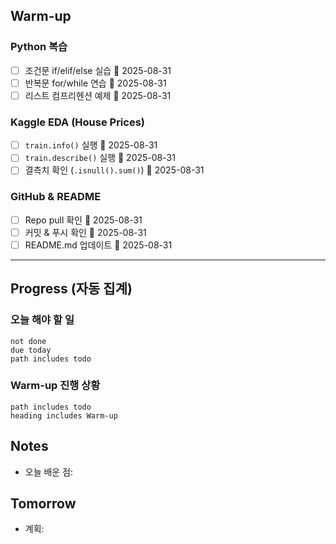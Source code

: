 
## Warm-up
### Python 복습
- [ ] 조건문 if/elif/else 실습 📅 2025-08-31
- [ ] 반복문 for/while 연습 📅 2025-08-31
- [ ] 리스트 컴프리헨션 예제 📅 2025-08-31
### Kaggle EDA (House Prices)
- [ ] `train.info()` 실행 📅 2025-08-31
- [ ] `train.describe()` 실행 📅 2025-08-31
- [ ] 결측치 확인 (`.isnull().sum()`) 📅 2025-08-31
### GitHub & README
- [ ] Repo pull 확인 📅 2025-08-31
- [ ] 커밋 & 푸시 확인 📅 2025-08-31
- [ ] README.md 업데이트 📅 2025-08-31

---

## Progress (자동 집계)
### 오늘 해야 할 일
```tasks
not done
due today
path includes todo
```
### Warm-up 진행 상황
```tasks
path includes todo
heading includes Warm-up
```

## Notes
- 오늘 배운 점:
## Tomorrow
- 계획: